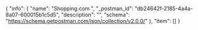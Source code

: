{
  "info": {
    "name": "Shopping.com ",
    "_postman_id": "db24642f-2185-4a4a-8a07-600015b1c5d5",
    "description": "",
    "schema": "https://schema.getpostman.com/json/collection/v2.0.0/"
  },
  "item": []
}